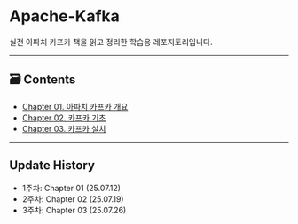 # Apache-Kafka
실전 아파치 카프카 책을 읽고 정리한 학습용 레포지토리입니다.


---
## 🗃️ Contents
- [Chapter 01. 아파치 카프카 개요](/chapter01/chapter-01.md)
- [Chapter 02. 카프카 기초](/chapter02/chatper-02.md)
- [Chapter 03. 카프카 설치](/chapter03/chapter-03.md)



---
## Update History
- 1주차: Chapter 01 (25.07.12)
- 2주차: Chapter 02 (25.07.19)
- 3주차: Chapter 03 (25.07.26)

